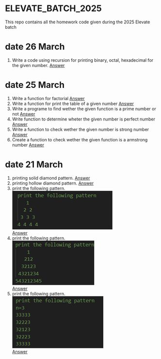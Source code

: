# ELEVATE_BATCH_2025
This repo contains all the homework code given during the 2025 Elevate batch
# date 26 March
1. Write a code using recursion for printing binary, octal, hexadecimal for the given number.
[Answer](https://github.com/RajRipuBhanjanSharma-1477/ELEVATE_BATCH_2025/blob/main/C%20Code%20HW/26_1hw.c)
# date 25 March
1. Write a function for factorial
[Answer](https://github.com/RajRipuBhanjanSharma-1477/ELEVATE_BATCH_2025/blob/main/C%20Code%20HW/25_1hw.c)
2. Write a function for print the table of a given number
[Answer](https://github.com/RajRipuBhanjanSharma-1477/ELEVATE_BATCH_2025/blob/main/C%20Code%20HW/25_2hw.c)
3. Write a programe to find wether the given function is a prime number or not
[Answer](https://github.com/RajRipuBhanjanSharma-1477/ELEVATE_BATCH_2025/blob/main/C%20Code%20HW/25_3hw.c)
4. Write function to determine wheter the given number is perfect number
[Answer](https://github.com/RajRipuBhanjanSharma-1477/ELEVATE_BATCH_2025/blob/main/C%20Code%20HW/25_4hw.c)
5. Write a function to check wether the given number is strong number
[Answer](https://github.com/RajRipuBhanjanSharma-1477/ELEVATE_BATCH_2025/blob/main/C%20Code%20HW/25_5hw.c)
6. Create a function  to check wether the given function is a armstrong number
[Answer](https://github.com/RajRipuBhanjanSharma-1477/ELEVATE_BATCH_2025/blob/main/C%20Code%20HW/25_6hw.c)
# date 21 March
1. printing solid diamond pattern.
[Answer](https://github.com/RajRipuBhanjanSharma-1477/ELEVATE_BATCH_2025/blob/main/C%20Code%20HW/21_3_2025Q1.c)
2. printing hollow diamond pattern.
[Answer](https://github.com/RajRipuBhanjanSharma-1477/ELEVATE_BATCH_2025/blob/main/C%20Code%20HW/21_3_2025Q2.c)
3. print the following pattern.\
![img](/res/1.png)\
[Answer](https://github.com/RajRipuBhanjanSharma-1477/ELEVATE_BATCH_2025/blob/main/C%20Code%20HW/21_3_2025Q3.c)
4. print the following pattern.\
![img](/res/2.png)\
[Answer](https://github.com/RajRipuBhanjanSharma-1477/ELEVATE_BATCH_2025/blob/main/C%20Code%20HW/21_3_2025Q4.c)
5. print the following pattern.\
![img](./res/3.png)\
[Answer](https://github.com/RajRipuBhanjanSharma-1477/ELEVATE_BATCH_2025/blob/main/C%20Code%20HW/21_3_2025Q5.c)

